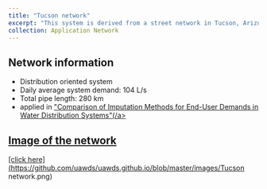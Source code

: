 ```yaml
---
title: "Tucson network"
excerpt: "This system is derived from a street network in Tucson, Arizona"
collection: Application Network
---
```

## Network information
* Distribution oriented system
* Daily average system demand: 104 L/s
* Total pipe length: 280 km
* applied in <a href="https://ascelibrary.org/doi/full/10.1061/%28ASCE%29WR.1943-5452.0001477" target="_blank" rel="noopener noreferrer">"Comparison of Imputation Methods for End-User Demands in Water Distribution Systems"(/a>
  
## Image of the network 
[click here](https://github.com/uawds/uawds.github.io/blob/master/images/Tucson network.png)
